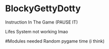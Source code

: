 # BlockyGettyDotty
Instruction In The Game   (PAUSE IT)


Lifes System not working lmao



#Modules needed
Random
pygame
time (i think)
